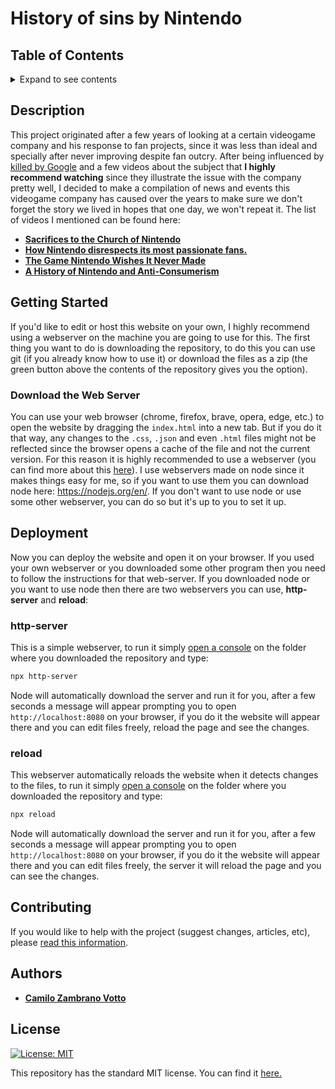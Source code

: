# History of sins by Nintendo

## Table of Contents
<details><summary>Expand to see contents</summary>
  <p>

* **[Description](#Description)**<br />
* **[Getting Started](#getting-started)**<br />
* **[Deployment](#deployment)**<br />
* **[Contributing](#contributing)**<br />
* **[Authors](#authors)**<br />
* **[License](#license)**<br />

</p>
</details>

## Description
This project originated after a few years of looking at a certain videogame company and his response to fan projects, since it was less than ideal and specially after never improving despite fan outcry. After being influenced by [killed by Google](https://killedbygoogle.com/) and a few videos about the subject that **I highly recommend watching** since they illustrate the issue with the company pretty well, I decided to make a compilation of news and events this videogame company has caused over the years to make sure we don't forget the story we lived in hopes that one day, we won't repeat it. The list of videos I mentioned can be found here:
* **[Sacrifices to the Church of Nintendo](https://youtu.be/xgKY9hmbfgo)**
* **[How Nintendo disrespects its most passionate fans.](https://youtu.be/UKD_wnB9AMU)**
* **[The Game Nintendo Wishes It Never Made](https://youtu.be/N8imMRbi2qc)**
* **[A History of Nintendo and Anti-Consumerism](https://youtu.be/RHawXa-GxLQ)**

## Getting Started
If you'd like to edit or host this website on your own, I highly recommend using a webserver on the machine you are going to use for this. The first thing you want to do is downloading the repository, to do this you can use git (if you already know how to use it) or download the files as a zip (the green button above the contents of the repository gives you the option).

### Download the Web Server
You can use your web browser (chrome, firefox, brave, opera, edge, etc.) to open the website by dragging the `index.html` into a new tab. But if you do it that way, any changes to the `.css`, `.json` and even `.html` files might not be reflected since the browser opens a cache of the file and not the current version. For this reason it is highly recommended to use a webserver (you can find more about this [here](https://letmegooglethat.com/?q=static+web+server)). I use webservers made on node since it makes things easy for me, so if you want to use them you can download node here: https://nodejs.org/en/. If you don't want to use node or use some other webserver, you can do so but it's up to you to set it up.

## Deployment
Now you can deploy the website and open it on your browser. If you used your own webserver or you downloaded some other program then you need to follow the instructions for that web-server. If you downloaded node or you want to use node then there are two webservers you can use, **http-server** and **reload**:

### http-server
This is a simple webserver, to run it simply [open a console](https://letmegooglethat.com/?q=how+to+open+a+console) on the folder where you downloaded the repository and type:
```zsh
npx http-server
```
Node will automatically download the server and run it for you, after a few seconds a message will appear prompting you to open `http://localhost:8080` on your browser, if you do it the website will appear there and you can edit files freely, reload the page and see the changes.

### reload
This webserver automatically reloads the website when it detects changes to the files, to run it simply [open a console](https://letmegooglethat.com/?q=how+to+open+a+console) on the folder where you downloaded the repository and type:
```zsh
npx reload
```
Node will automatically download the server and run it for you, after a few seconds a message will appear prompting you to open `http://localhost:8080` on your browser, if you do it the website will appear there and you can edit files freely, the server it will reload the page and you can see the changes.

## Contributing
If you would like to help with the project (suggest changes, articles, etc), please [read this information](https://github.com/cawolfkreo/Cease-and-Desist-History-Big-N/blob/master/data/README.md).

## Authors
* [__Camilo Zambrano Votto__](https://github.com/cawolfkreo)

## License
[![License: MIT](https://img.shields.io/badge/License-MIT-yellow.svg)](https://opensource.org/licenses/MIT)

This repository has the standard MIT license. You can find it [here.](https://github.com/cawolfkreo/Cease-and-Desist-History-Big-N/blob/master/LICENSE)
